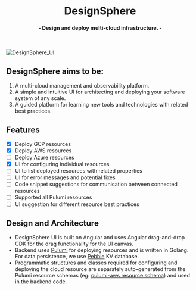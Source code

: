 <h1 align="center">
DesignSphere
</h1>
<h4 align="center">
  - Design and deploy multi-cloud infrastructure. -
  <br>
</h4>
<br>

![DesignSphere_UI](https://github.com/DesignPlain/.github/assets/19748270/220741e9-2351-4684-a4f5-c916d95a7be0)

##  DesignSphere aims to be:
1. A multi-cloud management and observability platform. 
2. A simple and intuitive UI for architecting and deploying your software system of any scale.
3. A guided platform for learning new tools and technologies with related best practices.

## Features
- [x] Deploy GCP resources
- [x] Deploy AWS resources
- [ ] Deploy Azure resources
- [x] UI for configuring individual resources
- [ ] UI to list deployed resources with related properties
- [ ] UI for error messages and potential fixes
- [ ] Code snippet suggestions for communication between connected resources
- [ ] Supported all Pulumi resources
- [ ] UI suggestion for different resource best practices

## Design and Architecture
* DesignSphere UI is built on Angular and uses Angular drag-and-drop CDK for the drag functionality for the UI canvas.
* Backend uses [Pulumi](https://www.pulumi.com) for deploying resources and is written in Golang. For data persistence, we use [Pebble](https://github.com/cockroachdb/pebble) KV database.
* Programmatic structures and classes required for configuring and deploying the cloud resource are separately auto-generated from the Pulumi resource schemas (eg: [pulumi-aws resource schema](https://github.com/pulumi/pulumi-aws/blob/master/provider/cmd/pulumi-resource-aws/schema.json)) and used in the backend code.

